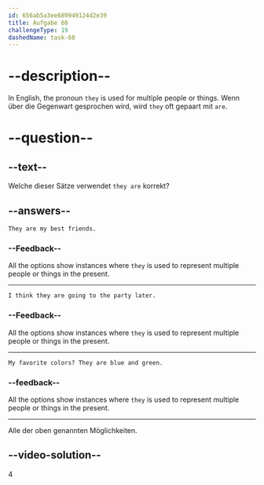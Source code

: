 ```yaml
---
id: 656ab5a3ee689949124d2e39
title: Aufgabe 68
challengeType: 19
dashedName: task-68
---
```


# --description--

In English, the pronoun `they` is used for multiple people or things. Wenn über die Gegenwart gesprochen wird, wird `they` oft gepaart mit `are`.

# --question--

## --text--

Welche dieser Sätze verwendet `they are` korrekt?

## --answers--

`They are my best friends.`

### --Feedback--

All the options show instances where `they` is used to represent multiple people or things in the present.

---

`I think they are going to the party later.`

### --Feedback--

All the options show instances where `they` is used to represent multiple people or things in the present.

---

`My favorite colors? They are blue and green.`

### --feedback--

All the options show instances where `they` is used to represent multiple people or things in the present.

---

Alle der oben genannten Möglichkeiten.

## --video-solution--

4
